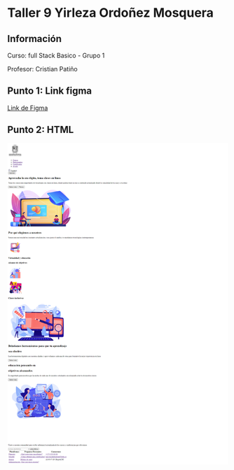 <h1>Taller 9 Yirleza Ordoñez Mosquera</h1>

<h2> Información</h2>

<p>Curso: full Stack Basico - Grupo 1</p>
<p>Profesor: Cristian Patiño</p>

<h2> Punto 1: Link figma</h2>

<a href="https://www.figma.com/file/TbhfS0zMTfPzHpb6vvoph2/Yirleza-ordo%C3%B1ez-figma-exercise?type=design&node-id=0%3A1&mode=design&t=gsZ3vPrOSKxoWkbF-1" target="_blank">Link de Figma</a>

<h2>Punto 2: HTML</H2>
<img src="./public/images/HTML.png" alt="html">
